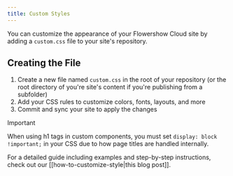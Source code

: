 ```yaml
---
title: Custom Styles
---
```


You can customize the appearance of your Flowershow Cloud site by adding a `custom.css` file to your site's repository.

## Creating the File

1. Create a new file named `custom.css` in the root of your repository (or the root directory of you're site's content if you're publishing from a subfolder)
2. Add your CSS rules to customize colors, fonts, layouts, and more
3. Commit and sync your site to apply the changes

> [!important]
> When using h1 tags in custom components, you must set `display: block !important;` in your CSS due to how page titles are handled internally.

For a detailed guide including examples and step-by-step instructions, check out our [[how-to-customize-style|this blog post]].